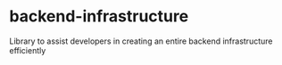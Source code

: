 # backend-infrastructure
Library to assist developers in creating an entire backend infrastructure efficiently
